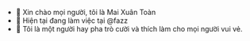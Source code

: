 - 👋 Xin chào mọi người, tôi là Mai Xuân Toàn
- 👀 Hiện tại đang làm việc tại @fazz
- 🌱 Tôi là một người hay pha trò cười và thích làm cho mọi người vui vẻ.




